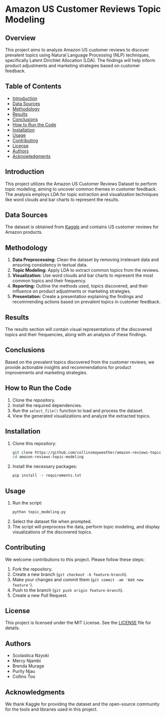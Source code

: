 # Amazon US Customer Reviews Topic Modeling

## Overview
This project aims to analyze Amazon US customer reviews to discover prevalent topics using Natural Language Processing (NLP) techniques, specifically Latent Dirichlet Allocation (LDA). The findings will help inform product adjustments and marketing strategies based on customer feedback.

## Table of Contents
- [Introduction](##introduction)
- [Data Sources](#data-sources)
- [Methodology](#methodology)
- [Results](#results)
- [Conclusions](#conclusions)
- [How to Run the Code](#how-to-run-the-code)
- [Installation](#installation)
- [Usage](#usage)
- [Contributing](#contributing)
- [License](#license)
- [Authors](#authors)
- [Acknowledgments](#acknowledgments)

## Introduction
This project utilizes the Amazon US Customer Reviews Dataset to perform topic modeling, aiming to uncover common themes in customer feedback. The analysis employs LDA for topic extraction and visualization techniques like word clouds and bar charts to represent the results.

## Data Sources
The dataset is obtained from [Kaggle](https://www.kaggle.com/) and contains US customer reviews for Amazon products.

## Methodology
1. **Data Preprocessing:** Clean the dataset by removing irrelevant data and ensuring consistency in textual data.
2. **Topic Modeling:** Apply LDA to extract common topics from the reviews.
3. **Visualization:** Use word clouds and bar charts to represent the most common topics and their frequency.
4. **Reporting:** Outline the methods used, topics discovered, and their influence on product adjustments or marketing strategies.
5. **Presentation:** Create a presentation explaining the findings and recommending actions based on prevalent topics in customer feedback.

## Results
The results section will contain visual representations of the discovered topics and their frequencies, along with an analysis of these findings.

## Conclusions
Based on the prevalent topics discovered from the customer reviews, we provide actionable insights and recommendations for product improvements and marketing strategies.

## How to Run the Code
1. Clone the repository.
2. Install the required dependencies.
3. Run the `select_file()` function to load and process the dataset.
4. View the generated visualizations and analyze the extracted topics.

## Installation
1. Clone this repository:
    ```bash
    git clone https://github.com/collinsmayweather/amazon-reviews-topic-modeling.git
    cd amazon-reviews-topic-modeling
    ```
2. Install the necessary packages:
    ```bash
    pip install -r requirements.txt
    ```

## Usage
1. Run the script:
    ```bash
    python topic_modeling.py
    ```
2. Select the dataset file when prompted.
3. The script will preprocess the data, perform topic modeling, and display visualizations of the discovered topics.

## Contributing
We welcome contributions to this project. Please follow these steps:
1. Fork the repository.
2. Create a new branch (`git checkout -b feature-branch`).
3. Make your changes and commit them (`git commit -am 'Add new feature'`).
4. Push to the branch (`git push origin feature-branch`).
5. Create a new Pull Request.

## License
This project is licensed under the MIT License. See the [LICENSE](LICENSE) file for details.

## Authors
- Scolastica Nzyoki
- Mercy Njambi
- Brenda Murage
- Purity Njau
- Collins Too

## Acknowledgments
We thank Kaggle for providing the dataset and the open-source community for the tools and libraries used in this project.

